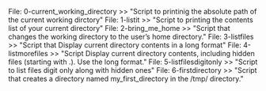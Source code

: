 File: 0-current_working_directory >> "Script to printinig the absolute path of the current working dirctory"
File: 1-listit >> "Script to printing the contents list of your current directory"
File: 2-bring_me_home >> "Script that changes the working directory to the user’s home directory."
File: 3-listfiles >> "Script that Display current directory contents in a long format"
File: 4-listmorefiles >> "Script Display current directory contents, including hidden files (starting with .). Use the long format."
File: 5-listfilesdigitonly >> "Script to list files digit only along with hidden ones"
File: 6-firstdirectory >> "Script that creates a directory named my_first_directory in the /tmp/ directory."

